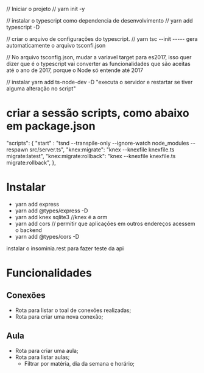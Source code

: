 // Iniciar o projeto
// yarn init -y

// instalar o typescript como dependencia de desenvolvimento
// yarn add typescript -D

// criar o arquivo de configurações do typescript.
// yarn tsc --init ----- gera automaticamente o arquivo tsconfi.json

// No arquivo tsconfig.json, mudar a variavel target para es2017, isso quer dizer que é o typescript vai converter as funcionalidades que são aceitas até o ano de 2017, porque o Node só entende até 2017

// instalar yarn add ts-node-dev -D "executa o servidor e restartar se tiver alguma alteração no script"

# criar a sessão scripts, como abaixo em package.json
"scripts": {
    "start" : "tsnd --transpile-only --ignore-watch node_modules --respawn src/server.ts",
    "knex:migrate": "knex --knexfile knexfile.ts migrate:latest",
    "knex:migrate:rollback": "knex --knexfile knexfile.ts migrate:rollback",
  },

# Instalar
- yarn add express
- yarn add @types/express -D
- yarn add knex sqlite3 //knex é a orm
- yarn add cors // permitir que aplicações em outros endereços acessem o backend
- yarn add @types/cors -D

instalar o insominia.rest para fazer teste da api

# Funcionalidades

## Conexões

- Rota para listar o toal de conexões realizadas;
- Rota para criar uma nova conexão;

## Aula
- Rota para criar uma aula;
- Rota para listar aulas;
    - Filtrar por matéria, dia da semana e horário;
